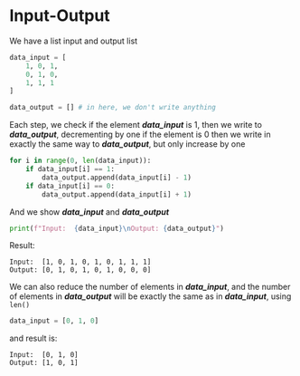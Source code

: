 # Input-Output
We have a list input and output list
``` python
data_input = [
    1, 0, 1,
    0, 1, 0,
    1, 1, 1
]

data_output = [] # in here, we don't write anything
```

Each step, we check if the element ***data_input*** is 1, then we write to ***data_output***, decrementing by one if the element is 0 then we write in exactly the same way to ***data_output***, but only increase by one
``` python
for i in range(0, len(data_input)):
    if data_input[i] == 1:
        data_output.append(data_input[i] - 1)
    if data_input[i] == 0:
        data_output.append(data_input[i] + 1)
```
And we show ***data_input*** and ***data_output***
``` Python
print(f"Input:  {data_input}\nOutput: {data_output}")
```
Result:
```
Input:  [1, 0, 1, 0, 1, 0, 1, 1, 1]
Output: [0, 1, 0, 1, 0, 1, 0, 0, 0]
```

We can also reduce the number of elements in ***data_input***, and the number of elements in ***data_output*** will be exactly the same as in ***data_input***, using ```len()```
``` python
data_input = [0, 1, 0]
```
and result is:
```
Input:  [0, 1, 0]
Output: [1, 0, 1]
```